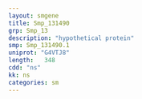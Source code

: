 ```yaml
---
layout: smgene
title: Smp_131490
grp: Smp_13
description: "hypothetical protein"
smp: Smp_131490.1
uniprot: "G4VTJ8"
length:   348
cdd: "ns"
kk: ns
categories: sm
---
```

